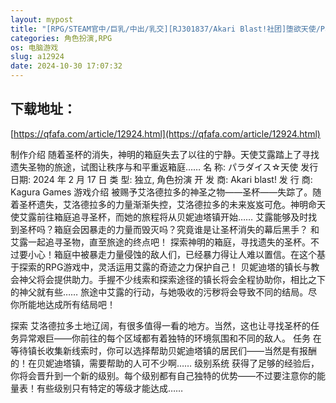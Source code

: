 ```yaml
---
layout: mypost
title: "[RPG/STEAM官中/巨乳/中出/乳交][RJ301837/Akari Blast!社团]堕欲天使/Paradise Angel/性欲☆天使/パラダイス☆天使[Ver1.1][PC/1.16G]"
categories: 角色扮演,RPG
os: 电脑游戏
slug: a12924
date: 2024-10-30 17:07:32
---
```


## 下载地址：

[https://qfafa.com/article/12924.html](https://qfafa.com/article/12924.html)

制作介绍
随着圣杯的消失，神明的箱庭失去了以往的宁静。天使艾露踏上了寻找遗失圣物的旅途，试图让秩序与和平重返箱庭……
名 称: パラダイス☆天使
发行日期: 2024 年 2 月 17 日
类 型: 独立, 角色扮演
开 发 商: Akari blast!
发 行 商: Kagura Games
游戏介绍
被赐予艾洛德拉多的神圣之物——圣杯——失踪了。随着圣杯遗失，艾洛德拉多的力量渐渐失控，艾洛德拉多的未来岌岌可危。神明命天使艾露前往箱庭追寻圣杯，而她的旅程将从贝妮迪塔镇开始……
艾露能够及时找到圣杯吗？箱庭会因暴走的力量而毁灭吗？究竟谁是让圣杯消失的幕后黑手？
和艾露一起追寻圣物，直至旅途的终点吧！
探索神明的箱庭，寻找遗失的圣杯。不过要小心！箱庭中被暴走力量侵蚀的敌人们，已经暴力得让人难以置信。在这个基于探索的RPG游戏中，灵活运用艾露的奇迹之力保护自己！
贝妮迪塔的镇长与教会神父将会提供助力。手握不少线索和探索途径的镇长将会全程协助你，相比之下的神父就有些……
旅途中艾露的行动，与她吸收的污秽将会导致不同的结局。尽你所能地达成所有结局吧！

探索
艾洛德拉多土地辽阔，有很多值得一看的地方。当然，这也让寻找圣杯的任务异常艰巨——你前往的每个区域都有着独特的环境氛围和不同的敌人。
任务
在等待镇长收集新线索时，你可以选择帮助贝妮迪塔镇的居民们——当然是有报酬的！在贝妮迪塔镇，需要帮助的人可不少啊……
级别系统
获得了足够的经验后，你将会晋升到一个新的级别。每个级别都有自己独特的优势——不过要注意你的能量表！有些级别只有特定的等级才能达成……